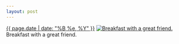 ```yaml
---
layout: post
---
```


<p>
  <time><a href="/232">{{ page.date | date: "%B %e, %Y" }}</a></time>
  <a href="/232"><img src="{{ site.assets_url }}/232-640.jpg" srcset="{{ site.assets_url }}/232-1280.jpg 1280w, {{ site.assets_url }}/232-960.jpg 960w, {{ site.assets_url }}/232-640.jpg 640w, {{ site.assets_url }}/232-320.jpg 320w" sizes="(min-width: 700px) 50vw, calc(100vw - 2rem)" alt="Breakfast with a great friend." /></a>
  <span>Breakfast with a great friend.</span>
</p>
